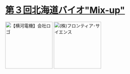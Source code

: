 # [第３回北海道バイオ"Mix-up"](https://github.com/satoxlab/hokkaido_bio_mix-up_03/wiki)

<img width="150" height="150" alt="【横河電機】会社ロゴ" src="https://github.com/user-attachments/assets/b1c04bc7-f94d-4cc3-95e5-f286e3e52dac" />
<img width="150" height="150" alt="(株)フロンティア･サイエンス" src="https://github.com/user-attachments/assets/373d74b7-6ee1-4ffb-a16a-b4e8b7bc139d" />
